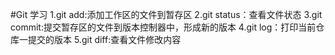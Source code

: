 #Git 学习
1.git add:添加工作区的文件到暂存区
2.git status：查看文件状态
3.git commit:提交暂存区的文件到版本控制器中，形成新的版本
4.git log：打印当前仓库一提交的版本
5.git diff:查看文件修改内容 
